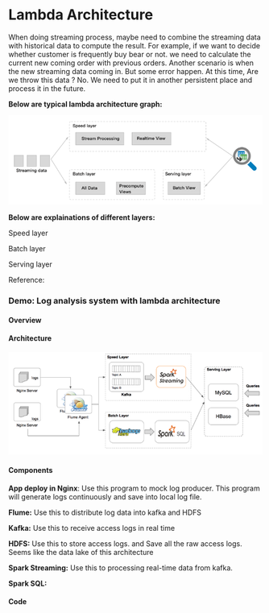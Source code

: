 # Lambda Architecture

When doing streaming process, maybe need to combine the streaming data with historical data to compute the result. For example, if we want to decide whether customer is frequently buy bear or not. we need to calculate the current new coming order with previous orders. Another scenario is when the new streaming data coming in. But some error happen. At this time, Are we throw this data ? No. We need to put it in another persistent place and process it in the future.

**Below are typical lambda architecture graph:**

![](/assets/lambda_architecture.png)

**Below are explainations of different layers:**

Speed layer

Batch layer

Serving layer

Reference:

### Demo: Log analysis system with lambda architecture

#### Overview

#### Architecture

![](/assets/log_analysis_architect.png)

#### Components

**App deploy in Nginx**: Use this program to mock log producer. This program will generate logs continuously and save into local log file.

**Flume:** Use this to distribute log data into kafka and HDFS

**Kafka:** Use this to receive access logs in real time

**HDFS:** Use this to store access logs. and Save all the raw access logs. Seems like the data lake of this architecture

**Spark Streaming:** Use this to processing real-time data from kafka.

**Spark SQL:**

#### Code

#### 



